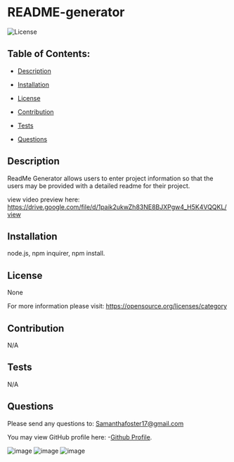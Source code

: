 # README-generator
   
![License](https://img.shields.io/badge/License-None-blue.svg "License Badge")


## Table of Contents:

- [Description](#description)

- [Installation](#installation)

- [License](#license) 

- [Contribution](#contribution)

- [Tests](#tests)

- [Questions](#questions) 


## Description
ReadMe Generator allows users to enter project information so that the users may be provided with a detailed readme for their project. 

view video preview here: https://drive.google.com/file/d/1paik2ukwZh83NE8BJXPgw4_H5K4VQQKL/view
  
## Installation 
node.js, npm inquirer, npm install. 
  
## License
None

For more information please visit: 
https://opensource.org/licenses/category
  
## Contribution 
N/A 
  
## Tests
N/A 
  
## Questions 
Please send any questions to: Samanthafoster17@gmail.com

You may view GitHub profile here: 
-[Github Profile](https://github.com/Samanthafoster17).



![image](https://user-images.githubusercontent.com/68489432/96654940-5fa23a00-130a-11eb-97d1-eefdbed5a351.png)
![image](https://user-images.githubusercontent.com/68489432/96654969-6d57bf80-130a-11eb-9232-7189055b85c2.png)
![image](https://user-images.githubusercontent.com/68489432/96654989-73e63700-130a-11eb-947a-1f234264238f.png)
